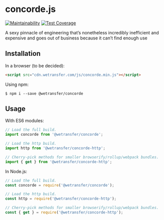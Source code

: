 # concorde.js
[![Maintainability](https://api.codeclimate.com/v1/badges/3ee2a4bc64d648437f15/maintainability)](https://codeclimate.com/github/WeTransfer/concorde.js/maintainability)
[![Test Coverage](https://api.codeclimate.com/v1/badges/3ee2a4bc64d648437f15/test_coverage)](https://codeclimate.com/github/WeTransfer/concorde.js/test_coverage)

A sexy pinnacle of engineering that’s nonetheless incredibly inefficient and expensive and goes out of business because it can’t find enough use

## Installation

In a browser (to be decided):
```html
<script src="cdn.wetransfer.com/js/concorde.min.js"></script>
```

Using npm:
```shell
$ npm i --save @wetransfer/concorde
```

## Usage

With ES6 modules:
```js
// Load the full build.
import concorde from '@wetransfer/concorde';

// Load the http build.
import http from '@wetransfer/concorde-http';

// Cherry-pick methods for smaller browserify/rollup/webpack bundles.
import { get } from '@wetransfer/concorde-http';
```


In Node.js:
```js
// Load the full build.
const concorde = require('@wetransfer/concorde');

// Load the http build.
const http = require('@wetransfer/concorde-http');

// Cherry-pick methods for smaller browserify/rollup/webpack bundles.
const { get } = require('@wetransfer/concorde-http');
```
